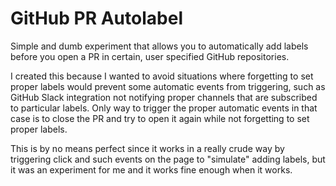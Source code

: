 # GitHub PR Autolabel

Simple and dumb experiment that allows you to automatically add labels before you open a PR in certain, user specified GitHub repositories.

I created this because I wanted to avoid situations where forgetting to set proper labels would prevent some automatic events from triggering, such as GitHub Slack integration not notifying proper channels that are subscribed to particular labels. Only way to trigger the proper automatic events in that case is to close the PR and try to open it again while not forgetting to set proper labels.

This is by no means perfect since it works in a really crude way by triggering click and such events on the page to "simulate" adding labels, but it was an experiment for me and it works fine enough when it works.